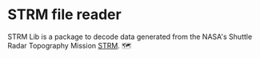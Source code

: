 # STRM file reader
STRM Lib is a package to decode data generated from the NASA's Shuttle Radar Topography Mission [STRM](https://www2.jpl.nasa.gov/srtm/). :world_map:
